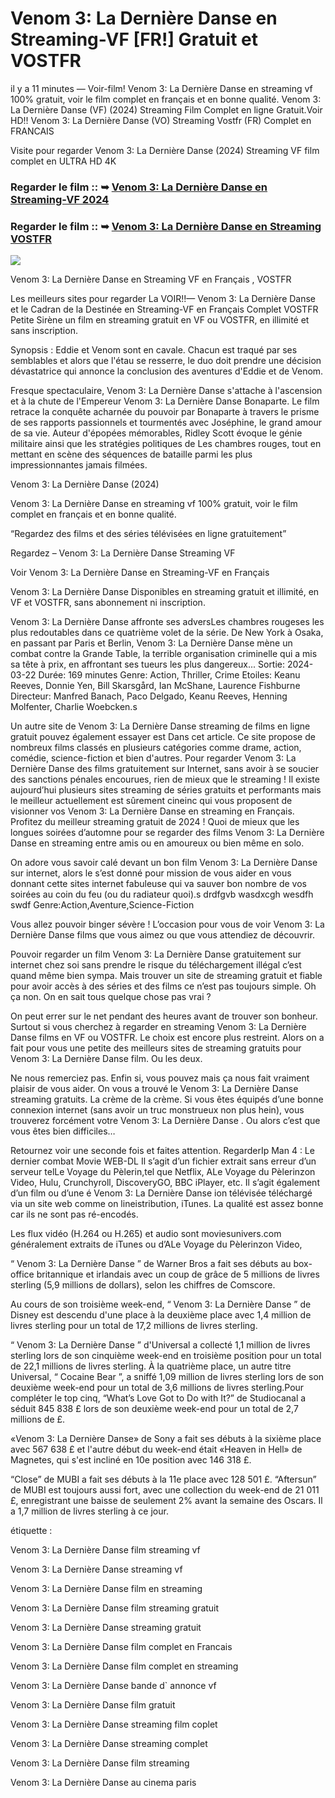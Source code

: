 # Venom 3: La Dernière Danse en Streaming-VF [FR!] Gratuit et VOSTFR

il y a 11 minutes — Voir-film! Venom 3: La Dernière Danse en streaming vf 100% gratuit, voir le film complet en français et en bonne qualité. Venom 3: La Dernière Danse (VF) (2024) Streaming Film Complet en ligne Gratuit.Voir HD!! Venom 3: La Dernière Danse (VO) Streaming Vostfr (FR) Complet en FRANCAIS

Visite pour regarder Venom 3: La Dernière Danse (2024) Streaming VF film complet en ULTRA HD 4K

### Regarder le film :: ➥ [Venom 3: La Dernière Danse en Streaming-VF 2024](https://t.co/zKeu7LBxl1)

### Regarder le film :: ➥ [Venom 3: La Dernière Danse en Streaming VOSTFR](https://t.co/zKeu7LBxl1)

<p dir="auto"><a href="https://t.co/zKeu7LBxl1" title="PLAYNOW" rel="nofollow"><img src="https://i.imgur.com/jhNGoEt.gif" style="max-width: 100%;"></a></p>

Venom 3: La Dernière Danse en Streaming VF en Français , VOSTFR

Les meilleurs sites pour regarder La VOIR!!— Venom 3: La Dernière Danse et le Cadran de la Destinée en Streaming-VF en Français Complet VOSTFR Petite Sirène un film en streaming gratuit en VF ou VOSTFR, en illimité et sans inscription.

Synopsis : Eddie et Venom sont en cavale. Chacun est traqué par ses semblables et alors que l'étau se resserre, le duo doit prendre une décision dévastatrice qui annonce la conclusion des aventures d'Eddie et de Venom.

Fresque spectaculaire, Venom 3: La Dernière Danse s'attache à l'ascension et à la chute de l'Empereur Venom 3: La Dernière Danse Bonaparte. Le film retrace la conquête acharnée du pouvoir par Bonaparte à travers le prisme de ses rapports passionnels et tourmentés avec Joséphine, le grand amour de sa vie. Auteur d'épopées mémorables, Ridley Scott évoque le génie militaire ainsi que les stratégies politiques de Les chambres rouges, tout en mettant en scène des séquences de bataille parmi les plus impressionnantes jamais filmées.

Venom 3: La Dernière Danse (2024)

Venom 3: La Dernière Danse en streaming vf 100% gratuit, voir le film complet en français et en bonne qualité.

“Regardez des films et des séries télévisées en ligne gratuitement”

Regardez – Venom 3: La Dernière Danse Streaming VF

Voir Venom 3: La Dernière Danse en Streaming-VF en Français

Venom 3: La Dernière Danse Disponibles en streaming gratuit et illimité, en VF et VOSTFR, sans abonnement ni inscription.

Venom 3: La Dernière Danse affronte ses adversLes chambres rougeses les plus redoutables dans ce quatrième volet de la série. De New York à Osaka, en passant par Paris et Berlin, Venom 3: La Dernière Danse mène un combat contre la Grande Table, la terrible organisation criminelle qui a mis sa tête à prix, en affrontant ses tueurs les plus dangereux... Sortie: 2024-03-22 Durée: 169 minutes Genre: Action, Thriller, Crime Etoiles: Keanu Reeves, Donnie Yen, Bill Skarsgård, Ian McShane, Laurence Fishburne Directeur: Manfred Banach, Paco Delgado, Keanu Reeves, Henning Molfenter, Charlie Woebcken.s

Un autre site de Venom 3: La Dernière Danse streaming de films en ligne gratuit pouvez également essayer est Dans cet article. Ce site propose de nombreux films classés en plusieurs catégories comme drame, action, comédie, science-fiction et bien d'autres. Pour regarder Venom 3: La Dernière Danse des films gratuitement sur Internet, sans avoir à se soucier des sanctions pénales encourues, rien de mieux que le streaming ! Il existe aujourd’hui plusieurs sites streaming de séries gratuits et performants mais le meilleur actuellement est sûrement cineinc qui vous proposent de visionner vos Venom 3: La Dernière Danse en streaming en Français. Profitez du meilleur streaming gratuit de 2024 ! Quoi de mieux que les longues soirées d’automne pour se regarder des films Venom 3: La Dernière Danse en streaming entre amis ou en amoureux ou bien même en solo.

On adore vous savoir calé devant un bon film Venom 3: La Dernière Danse sur internet, alors le s’est donné pour mission de vous aider en vous donnant cette sites internet fabuleuse qui va sauver bon nombre de vos soirées au coin du feu (ou du radiateur quoi).s drdfgvb wasdxcgh wesdfh swdf Genre:Action,Aventure,Science-Fiction

Vous allez pouvoir binger sévère ! L’occasion pour vous de voir Venom 3: La Dernière Danse films que vous aimez ou que vous attendiez de découvrir.

Pouvoir regarder un film Venom 3: La Dernière Danse gratuitement sur internet chez soi sans prendre le risque du téléchargement illégal c’est quand même bien sympa. Mais trouver un site de streaming gratuit et fiable pour avoir accès à des séries et des films ce n’est pas toujours simple. Oh ça non. On en sait tous quelque chose pas vrai ?

On peut errer sur le net pendant des heures avant de trouver son bonheur. Surtout si vous cherchez à regarder en streaming Venom 3: La Dernière Danse films en VF ou VOSTFR. Le choix est encore plus restreint. Alors on a fait pour vous une petite des meilleurs sites de streaming gratuits pour Venom 3: La Dernière Danse film. Ou les deux.

Ne nous remerciez pas. Enfin si, vous pouvez mais ça nous fait vraiment plaisir de vous aider. On vous a trouvé le Venom 3: La Dernière Danse streaming gratuits. La crème de la crème. Si vous êtes équipés d’une bonne connexion internet (sans avoir un truc monstrueux non plus hein), vous trouverez forcément votre Venom 3: La Dernière Danse . Ou alors c’est que vous êtes bien difficiles…

Retournez voir une seconde fois et faites attention. RegarderIp Man 4 : Le dernier combat Movie WEB-DL Il s’agit d’un fichier extrait sans erreur d’un serveur telLe Voyage du Pèlerin,tel que Netflix, ALe Voyage du Pèlerinzon Video, Hulu, Crunchyroll, DiscoveryGO, BBC iPlayer, etc. Il s’agit également d’un film ou d’une é Venom 3: La Dernière Danse ion télévisée téléchargé via un site web comme on lineistribution, iTunes. La qualité est assez bonne car ils ne sont pas ré-encodés.

Les flux vidéo (H.264 ou H.265) et audio sont moviesunivers.com généralement extraits de iTunes ou d’ALe Voyage du Pèlerinzon Video,

“ Venom 3: La Dernière Danse ” de Warner Bros a fait ses débuts au box-office britannique et irlandais avec un coup de grâce de 5 millions de livres sterling (5,9 millions de dollars), selon les chiffres de Comscore.

Au cours de son troisième week-end, “ Venom 3: La Dernière Danse ” de Disney est descendu d'une place à la deuxième place avec 1,4 million de livres sterling pour un total de 17,2 millions de livres sterling.

“ Venom 3: La Dernière Danse ” d'Universal a collecté 1,1 million de livres sterling lors de son cinquième week-end en troisième position pour un total de 22,1 millions de livres sterling. À la quatrième place, un autre titre Universal, “ Cocaine Bear ”, a sniffé 1,09 million de livres sterling lors de son deuxième week-end pour un total de 3,6 millions de livres sterling.Pour compléter le top cinq, “What’s Love Got to Do with It?” de Studiocanal a séduit 845 838 £ lors de son deuxième week-end pour un total de 2,7 millions de £.

«Venom 3: La Dernière Danse» de Sony a fait ses débuts à la sixième place avec 567 638 £ et l'autre début du week-end était «Heaven in Hell» de Magnetes, qui s'est incliné en 10e position avec 146 318 £.

“Close” de MUBI a fait ses débuts à la 11e place avec 128 501 £. “Aftersun” de MUBI est toujours aussi fort, avec une collection du week-end de 21 011 £, enregistrant une baisse de seulement 2% avant la semaine des Oscars. Il a 1,7 million de livres sterling à ce jour.

étiquette :

Venom 3: La Dernière Danse film streaming vf

Venom 3: La Dernière Danse streaming vf

Venom 3: La Dernière Danse film en streaming

Venom 3: La Dernière Danse film streaming gratuit

Venom 3: La Dernière Danse streaming gratuit

Venom 3: La Dernière Danse film complet en Francais

Venom 3: La Dernière Danse film complet en streaming

Venom 3: La Dernière Danse bande d` annonce vf

Venom 3: La Dernière Danse film gratuit

Venom 3: La Dernière Danse streaming film coplet

Venom 3: La Dernière Danse streaming complet

Venom 3: La Dernière Danse film streaming

Venom 3: La Dernière Danse au cinema paris
